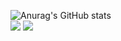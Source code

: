 ![Anurag's GitHub stats](https://github-readme-stats.vercel.app/api?username=gunggme&theme=dark&show_icons=true)
<br/><img src="https://img.shields.io/badge/C%23-CSharp-black"/> <img src="https://img.shields.io/badge/Unity-000000?style=flat-square&logo=Unity&logoColor=white"/>

